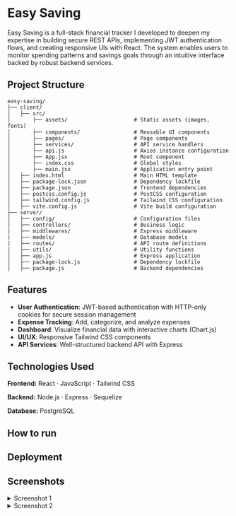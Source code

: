 # Easy Saving

Easy Saving is a full-stack financial tracker I developed to deepen my expertise in building secure REST APIs, implementing JWT authentication flows,
and creating responsive UIs with React. The system enables users to monitor spending patterns and savings goals through an intuitive interface backed by robust backend services.

## Project Structure 

```
easy-saving/
├── client/
│   ├── src/     
│       ├── assets/                     # Static assets (images, fonts)
│       ├── components/                 # Reusable UI components
│       ├── pages/                      # Page components
│       ├── services/                   # API service handlers
│       ├── api.js                      # Axios instance configuration
│       ├── App.jsx                     # Root component
│       ├── index.css                   # Global styles
│       ├── main.jsx                    # Application entry point 
│   ├── index.html                      # Main HTML template
│   ├── package-lock.json               # Dependency lockfile
│   ├── package.json                    # frontend dependencies 
│   ├── postcss.config.js               # PostCSS configuration
│   ├── tailwind.config.js              # Tailwind CSS configuration
│   ├── vite.config.js                  # Vite build configuration
├── server/
│   ├── config/                         # Configuration files               
│   ├── controllers/                    # Business logic      
|   ├── middlewares/                    # Express middleware
|   ├── models/                         # Database models
|   ├── routes/                         # API route definitions
|   ├── utils/                          # Utility functions       
│   ├── app.js                          # Express application           
│   ├── package-lock.js                 # Dependency lockfile          
│   ├── package.js                      # Backend dependencies         
```

## Features

- **User Authentication**: JWT-based authentication with HTTP-only cookies for secure session management
- **Expense Tracking**: Add, categorize, and analyze expenses
- **Dashboard**: Visualize financial data with interactive charts (Chart.js)
- **UI/UX**: Responsive Tailwind CSS components
- **API Services**: Well-structured backend API with Express

## Technologies Used

**Frontend:** React · JavaScript · Tailwind CSS  

**Backend:** Node.js · Express · Sequelize 

**Database:**  PostgreSQL  

## How to run 


## Deployment


## Screenshots 
<details>
<summary>Screenshot 1</summary>

</details>

<details>
<summary>Screenshot 2</summary>


</details>



